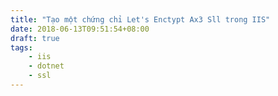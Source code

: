 ```yaml
---
title: "Tạo một chứng chỉ Let's Enctypt Ax3 Sll trong IIS"
date: 2018-06-13T09:51:54+08:00
draft: true
tags:
    - iis
    - dotnet
    - ssl
---
```


